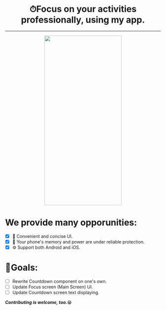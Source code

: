 
<h1 align="center">⏱Focus on your activities professionally, using my app.</h1>
<hr/>

<div align="center">
    <img width="250px" height="550px" align="center" src="https://user-images.githubusercontent.com/87207122/179788187-8a5513b4-10c8-47ff-a1a8-54a8dfacf7a2.png" />
</div>

# We provide many opporunities:
- [x] 📱 Convenient and concise UI.
- [x] 🔐 Your phone's memory and power are under reliable protection.
- [x] ⚙️ Support both Android and iOS. 

# 🎯Goals:

- [ ] Rewrite Countdown component on one's own.
- [ ] Update Focus screen (Main Screen) UI.
- [ ] Update Countdown screen text displaying.

***Contributing is welcome, too.***<a>😁</a>

